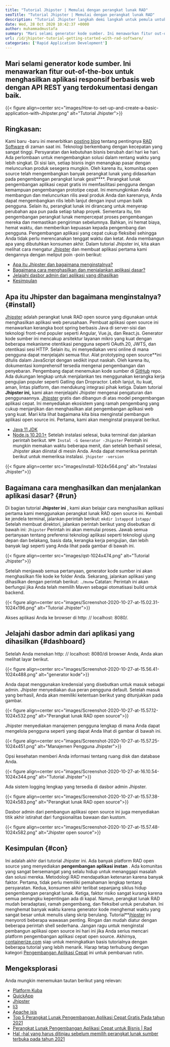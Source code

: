 ```yaml
---
title: "Tutorial Jhipster | Memulai dengan perangkat lunak RAD" 
seoTitle: "Tutorial Jhipster | Memulai dengan perangkat lunak RAD" 
description: "Tutorial Jhipster langkah demi langkah untuk pemula untuk memulai. Ikuti artikel ini untuk mengatur aplikasi pertama dengan perangkat lunak Open Source Jhipster RAD." 
date: Wed, 28 Oct 2020 10:42:37 +0000
author: muhammadmustafa
summary: "Mari selami generator kode sumber. Ini menawarkan fitur out-of-the-box untuk menghasilkan aplikasi responsif berbasis web dengan API REST yang terdokumentasi dengan baik." 
url: /id/jhipster-tutorial-getting-started-with-rad-software/
categories: ['Rapid Application Development']
---
```


## Mari selami generator kode sumber. Ini menawarkan fitur out-of-the-box untuk menghasilkan aplikasi responsif berbasis web dengan API REST yang terdokumentasi dengan baik.

{{< figure align=center src="images/How-to-set-up-and-create-a-basic-application-with-Jhipster.png" alt="Tutorial Jhipster">}}


## Ringkasan:
Kami baru -baru ini menerbitkan [posting blog][1] tentang pentingnya [RAD Software][2] di zaman saat ini. Teknologi berkembang dengan kecepatan yang sangat tinggi. Persyaratan dan kebutuhan bisnis berubah dari hari ke hari. Ada perlombaan untuk mengembangkan solusi dalam rentang waktu yang lebih singkat. Di sisi lain, setiap bisnis ingin menangkap pasar dengan meluncurkan produk sesegera mungkin. Oleh karena itu, komunitas open source telah mengembangkan banyak perangkat lunak yang didasarkan pada pengembangan perangkat lunak gesit****. Perangkat lunak pengembangan aplikasi cepat gratis ini memfasilitasi pengguna dengan kemampuan pengembangan prototipe cepat. Ini memungkinkan Anda membangun dan meluncurkan rilis awal produk Anda dan karenanya, Anda dapat mengembangkan rilis lebih lanjut dengan input umpan balik pengguna. Selain itu, perangkat lunak ini dirancang untuk menyerap perubahan apa pun pada setiap tahap proyek.
Sementara itu, tim pengembangan perangkat lunak mempercepat proses pengembangan mereka dan memastikan pengiriman sebelumnya. Bahkan, ini hemat biaya, hemat waktu, dan memberikan kepuasan kepada pengembang dan pengguna. Pengembangan aplikasi yang cepat cukup fleksibel sehingga Anda tidak perlu merencanakan tenggat waktu dan ketat. Anda membangun apa yang dibutuhkan konsumen akhir. Dalam tutorial Jhipster ini, kita akan melihat cara mengatur [Jhipster][3] dan membuat aplikasi pertama kami dengannya dengan meliput poin -poin berikut:
  * [Apa itu Jhipster dan bagaimana menginstalnya?][4]
  * [Bagaimana cara menghasilkan dan menjalankan aplikasi dasar?][5]
  * [Jelajahi dasbor admin dari aplikasi yang dihasilkan][6]
  * [Kesimpulan][7]

## Apa itu Jhipster dan bagaimana menginstalnya? {#install}

[Jhipster][3] adalah perangkat lunak RAD open source yang digunakan untuk menghasilkan aplikasi web perusahaan. Pembuat aplikasi open source ini menawarkan kerangka boot spring berbasis Java di server-sisi dan teknologi front-end populer seperti Angular, Vue.js, dan React.js. Generator kode sumber ini mencakup arsitektur layanan mikro yang kuat dengan beberapa mekanisme otentikasi pengguna seperti OAuth.20, JWTS, dan otentikasi sesi HTTP. Selain itu, ini menyediakan versi online di mana pengguna dapat menjelajahi semua fitur. Alat prototyping open source**ini ditulis dalam JavaScript dengan sedikit input naskah. Oleh karena itu, dokumentasi komprehensif tersedia mengenai pengembangan dan penyebaran. Pengembang dapat menemukan kode sumber di [GitHub][8] repo. Ada dukungan lengkap untuk menjalankan tes menggunakan kerangka kerja pengujian populer seperti Gatling dan Dropractor. Lebih lanjut, itu kuat, aman, lintas platform, dan mendukung integrasi pihak ketiga.
Dalam tutorial  **Jhipster ini,**  kami akan menjelajahi Jhipster mengenai pengaturan dan penggunaannya. [Jhipster][3] gratis dan dibangun di atas model pengembangan aplikasi cepat. Ini menyediakan ekosistem yang ramah pengembang yang cukup menjanjikan dan menghasilkan alat pengembangan aplikasi web yang kuat.
Mari kita lihat bagaimana kita bisa menginstal pembangun aplikasi open source ini. Pertama, kami akan menginstal prasyarat berikut.
  * [Java 11 JDK][9]
  * [Node.js 10.20.1+][10]
Setelah instalasi selesai, buka terminal dan jalankan perintah berikut.
`NPM Instal -G Generator -Jhipster`
Perintah ini mungkin memakan waktu beberapa menit, dan setelah berhasil selesai, Jhipster akan diinstal di mesin Anda.
Anda dapat memeriksa perintah berikut untuk memeriksa instalasi.
`jhipster -version`

{{< figure align=center src="images/install-1024x564.png" alt="Instalasi Jhipster">}}


## Bagaimana cara menghasilkan dan menjalankan aplikasi dasar? {#run}

Di bagian tutorial  **Jhipster ini**  , kami akan belajar cara menghasilkan aplikasi pertama kami menggunakan perangkat lunak RAD open source ini.
Kembali ke jendela terminal, jalankan perintah berikut:
`mkdir 1stappcd 1stapp/`
Setelah membuat direktori, jalankan perintah berikut yang disebutkan di bawah ini:
`Jhipster`
Perintah ini akan memulai proses. Jawab semua pertanyaan tentang preferensi teknologi aplikasi seperti teknologi ujung depan dan belakang, basis data, kerangka kerja pengujian, dan lebih banyak lagi seperti yang Anda lihat pada gambar di bawah ini.

{{< figure align=center src="images/qst-1024x474.png" alt="Tutorial Jhipster">}}

Setelah menjawab semua pertanyaan, generator kode sumber ini akan menghasilkan file kode ke folder Anda.
Sekarang, jalankan aplikasi yang dihasilkan dengan perintah berikut:
`./mvnw`
Catatan: Perintah ini akan berfungsi jika Anda telah memilih Maven sebagai otomatisasi build untuk backend.

{{< figure align=center src="images/Screenshot-2020-10-27-at-15.02.31-1024x196.png" alt="Tutorial Jhipster">}}

Akses aplikasi Anda ke browser di http: // localhost: 8080/.

## Jelajahi dasbor admin dari aplikasi yang dihasilkan {#dashboard}

Setelah Anda menekan http: // localhost: 8080/di browser Anda, Anda akan melihat layar berikut.

{{< figure align=center src="images/Screenshot-2020-10-27-at-15.56.41-1024x488.png" alt="generator kode">}}

Anda dapat menggunakan kredensial yang disebutkan untuk masuk sebagai admin. Jhipster menyediakan dua peran pengguna default. Setelah masuk yang berhasil, Anda akan memiliki ketentuan berikut yang ditunjukkan pada gambar.

{{< figure align=center src="images/Screenshot-2020-10-27-at-15.57.12-1024x532.png" alt="Perangkat lunak RAD open source">}}

Jhipster menyediakan manajemen pengguna lengkap di mana Anda dapat mengelola pengguna seperti yang dapat Anda lihat di gambar di bawah ini.

{{< figure align=center src="images/Screenshot-2020-10-27-at-15.57.25-1024x451.png" alt="Manajemen Pengguna Jhipster">}}

Opsi kesehatan memberi Anda informasi tentang ruang disk dan database Anda.

{{< figure align=center src="images/Screenshot-2020-10-27-at-16.10.54-1024x344.png" alt="Tutorial Jhipster">}}

Ada sistem logging lengkap yang tersedia di dasbor admin Jhipster.

{{< figure align=center src="images/Screenshot-2020-10-27-at-15.57.38-1024x583.png" alt="Perangkat lunak RAD open source">}}

Dasbor admin dari pembangun aplikasi open source ini juga menyediakan titik akhir istirahat dari fungsionalitas bawaan dan kustom.

{{< figure align=center src="images/Screenshot-2020-10-27-at-15.57.48-1024x582.png" alt="Jhipster open source">}}


## Kesimpulan {#con}

Ini adalah akhir dari tutorial Jhipster ini. Ada banyak platform RAD open source yang menyediakan  **pengembangan aplikasi instan**  . Ada komunitas yang sangat bersemangat yang selalu hidup untuk menanggapi masalah dan solusi mereka. Metodologi RAD mendapatkan ketenaran karena banyak faktor. Pertama, tidak perlu memiliki pemahaman lengkap tentang persyaratan. Kedua, konsumen akhir terlibat sepanjang siklus hidup pengembangan perangkat lunak. Ketiga, faktor risiko sangat kurang karena semua pemangku kepentingan ada di kapal. Namun, perangkat lunak RAD mudah beradaptasi, ramah pengembang, dan fleksibel untuk perubahan. Ini menghemat banyak waktu karena generator kode menghemat waktu yang sangat besar untuk menulis ulang skrip berulang. Tutorial**[jhipster][3] ini menyoroti beberapa wawasan penting. Ringan dan mudah diatur dengan beberapa perintah shell sederhana.
Jangan ragu untuk menginstal pembangun aplikasi open source ini hari ini jika Anda serius mencari platform pengembangan aplikasi cepat open source. Akhirnya, [containerize.com][11] siap untuk meningkatkan basis tutorialnya dengan beberapa tutorial yang lebih menarik. Harap tetap terhubung dengan kategori [Pengembangan Aplikasi Cepat][2] ini untuk pembaruan rutin.

## Mengeksplorasi
Anda mungkin menemukan tautan berikut yang relevan:
  * [Platform Kuba][12]
  * [QuickApp][13]
  * [Jhipster][3]
  * [li3][14]
  * [Apache isis][15]
  * [Top 5 Perangkat Lunak Pengembangan Aplikasi Cepat Gratis Pada tahun 2021][16]
  * [Perangkat Lunak Pengembangan Aplikasi Cepat untuk Bisnis | Rad][17]
  * [Hal -hal yang harus ditinjau sebelum memilih perangkat lunak sumber terbuka pada tahun 2021][18]



 [1]: https://blog.containerize.com/2020/10/23/how-rad-software-can-help-you-to-grow-business-to-next-level/
 [2]: https://products.containerize.com/rad
 [3]: https://products.containerize.com/rad/jhipster
 [4]: #install
 [5]: #run
 [6]: #dashboard
 [7]: #con
 [8]: https://github.com/jhipster/generator-jhipster
 [9]: https://www.oracle.com/java/technologies/javase-jdk11-downloads.html
 [10]: https://nodejs.org/en/
 [11]: https://www.containerize.com/
 [12]: https://products.containerize.com/rad/cuba
 [13]: https://products.containerize.com/rad/quickapp
 [14]: https://products.containerize.com/rad/li3
 [15]: https://products.containerize.com/rad/apache-isis
 [16]: https://blog.containerize.com/rapid-application-development/top-5-free-rapid-application-development-software-in-2021/
 [17]: https://blog.containerize.com/rapid-application-development/rapid-application-development-software-for-business-rad/
 [18]: https://blog.containerize.com/cmdb-software/things-to-review-before-opting-open-source-software-in-2021/
